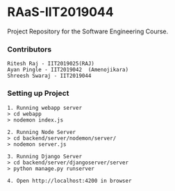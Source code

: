 # RAaS-IIT2019044
Project Repository for the Software Engineering Course.

### Contributors
```
Ritesh Raj - IIT2019025(RAJ)
Ayan Pingle - IIT2019042  (Amenojikara)
Shreesh Swaraj - IIT2019044
```

### Setting up Project
```
1. Running webapp server
> cd webapp 
> nodemon index.js

2. Running Node Server
> cd backend/server/nodemon/server/
> nodemon server.js

3. Running Django Server
> cd backend/server/djangoserver/server
> python manage.py runserver

4. Open http://localhost:4200 in browser
```
